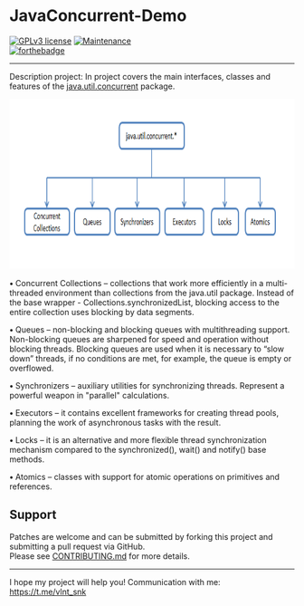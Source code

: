 # JavaConcurrent-Demo

 [![GPLv3 license](https://img.shields.io/badge/License-GPLv3-blue.svg)](http://perso.crans.org/besson/LICENSE.html)
 [![Maintenance](https://img.shields.io/badge/Maintained%3F-no-red.svg)](https://GitHub.com/Naereen/StrapDown.js/graphs/commit-activity)  
 [![forthebadge](https://forthebadge.com/images/badges/made-with-java.svg)](https://forthebadge.com)
 
 ---
 
Description project: In project covers the main interfaces, classes and features of the [java.util.concurrent](https://docs.oracle.com/javase/8/docs/api/index.html?java/util/concurrent/package-summary.html) package.

<p align="center">
  <img  width="800" height="300" alt="Java_Concurrent" title="Java Concurrent" src="https://github.com/SValentyn/JavaConcurrent/raw/master/image/concurrent.png">
</p>

**•** Concurrent Collections – collections that work more efficiently in a multi-threaded environment than collections from the java.util package. Instead of the base wrapper - Collections.synchronizedList, blocking access to the entire collection uses blocking by data segments.

**•** Queues – non-blocking and blocking queues with multithreading support. Non-blocking queues are sharpened for speed and operation without blocking threads. Blocking queues are used when it is necessary to “slow down” threads, if no conditions are met, for example, the queue is empty or overflowed.

**•** Synchronizers – auxiliary utilities for synchronizing threads. Represent a powerful weapon in "parallel" calculations.

**•** Executors – it contains excellent frameworks for creating thread pools, planning the work of asynchronous tasks with the result.

**•** Locks – it is an alternative and more flexible thread synchronization mechanism compared to the synchronized(), wait() and notify() base methods.

**•** Atomics – classes with support for atomic operations on primitives and references.

## Support

Patches are welcome and can be submitted by forking this project and submitting a pull request via GitHub.  
Please see [CONTRIBUTING.md](../master/CONTRIBUTING.md) for more details.

---  

I hope my project will help you! Communication with me: https://t.me/vlnt_snk
